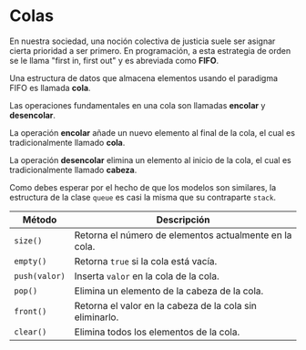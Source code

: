 # Colas

En nuestra sociedad,
una noción colectiva de justicia
suele ser asignar cierta prioridad a ser primero.
En programación, a esta estrategia de orden se le llama
"first in, first out"
y es abreviada como **FIFO**.

Una estructura de datos que almacena elementos
usando el paradigma FIFO es llamada **cola**.

Las operaciones fundamentales en una cola son llamadas
**encolar** y **desencolar**.

La operación **encolar** añade un nuevo elemento al final
de la cola, el cual es tradicionalmente llamado **cola**.

La operación **desencolar** elimina un elemento al inicio
de la cola, el cual es tradicionalmente llamado **cabeza**.

<!-- añadir imagen -->

Como debes esperar por el hecho de que los modelos son similares,
la estructura de la clase `queue` es casi la misma
que su contraparte `stack`.

| Método | Descripción |
|--------|-----------|
| `size()` | Retorna el número de elementos actualmente en la cola. |
| `empty()` | Retorna `true` si la cola está vacía. |
| `push(valor)` | Inserta `valor` en la cola de la cola. |
| `pop()` | Elimina un elemento de la cabeza de la cola. |
| `front()` | Retorna el valor en la cabeza de la cola sin eliminarlo. |
| `clear()` | Elimina todos los elementos de la cola. |

<!-- añadir aplicaciones -->